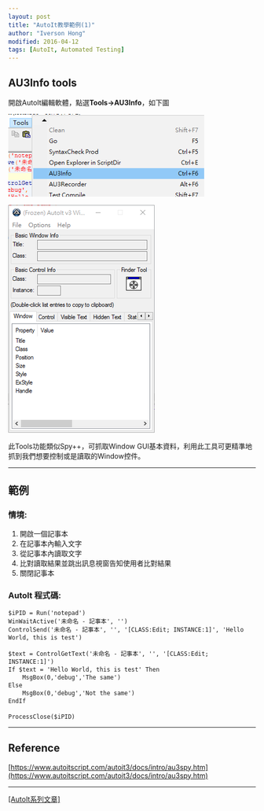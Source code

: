 ```yaml
---
layout: post
title: "AutoIt教學範例(1)"
author: "Iverson Hong"
modified: 2016-04-12
tags: [AutoIt, Automated Testing]
---
```


## AU3Info tools ##

開啟AutoIt編輯軟體，點選**Tools->AU3Info**，如下圖

![](..\images\postImage\AutoIt_Example(1)\001.png)

![](..\images\postImage\AutoIt_Example(1)\002.png)

此Tools功能類似Spy++，可抓取Window GUI基本資料，利用此工具可更精準地抓到我們想要控制或是讀取的Window控件。

----------

## 範例 ##

### 情境: ###

1. 開啟一個記事本
2. 在記事本內輸入文字
3. 從記事本內讀取文字
4. 比對讀取結果並跳出訊息視窗告知使用者比對結果
5. 關閉記事本

### AutoIt 程式碼: ###

    $iPID = Run('notepad')
    WinWaitActive('未命名 - 記事本', '')
    ControlSend('未命名 - 記事本', '', '[CLASS:Edit; INSTANCE:1]', 'Hello World, this is test')
    
    $text = ControlGetText('未命名 - 記事本', '', '[CLASS:Edit; INSTANCE:1]')
    If $text = 'Hello World, this is test' Then
    	MsgBox(0,'debug','The same')
    Else
    	MsgBox(0,'debug','Not the same')
    EndIf
    
    ProcessClose($iPID)

----------

## Reference ##

[https://www.autoitscript.com/autoit3/docs/intro/au3spy.htm](https://www.autoitscript.com/autoit3/docs/intro/au3spy.htm)

----------

[[AutoIt系列文章]](http://iverson127.github.io/tags/#AutoIt)
